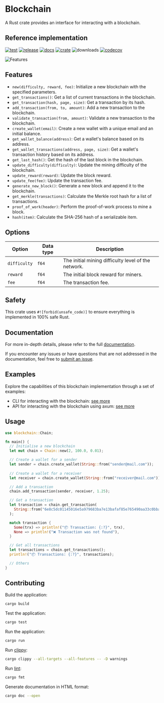 # Blockchain

A Rust crate provides an interface for interacting with a blockchain.

## Reference implementation

[![test](https://github.com/slavik-pastushenko/blockchain-rust/actions/workflows/test.yml/badge.svg)](https://github.com/slavik-pastushenko/blockchain-rust/actions/workflows/test.yml)
[![release](https://github.com/slavik-pastushenko/blockchain-rust/actions/workflows/release.yml/badge.svg?event=workflow_dispatch)](https://github.com/slavik-pastushenko/blockchain-rust/actions/workflows/release.yml)
[![docs](https://docs.rs/blockchain-cli/badge.svg)](https://docs.rs/blockchain-cli)
[![crate](https://img.shields.io/crates/v/blockchain-cli.svg)](https://crates.io/crates/blockchain-cli)
![downloads](https://img.shields.io/crates/d/blockchain-cli)
[![codecov](https://codecov.io/gh/slavik-pastushenko/blockchain-rust/graph/badge.svg?token=9EL0F6725A)](https://codecov.io/gh/slavik-pastushenko/blockchain-rust)

![Features](https://github.com/slavik-pastushenko/blockchain-rust/assets/16807375/28123ed1-aa79-40d7-a59a-3a0710acc381)

## Features

- `new(difficulty, reward, fee)`: Initialize a new blockchain with the specified parameters.
- `get_transactions()`: Get a list of current transactions in the blockchain.
- `get_transaction(hash, page, size)`: Get a transaction by its hash.
- `add_transaction(from, to, amount)`: Add a new transaction to the blockchain.
- `validate_transaction(from, amount)`: Validate a new transaction to the blockchain.
- `create_wallet(email)`: Create a new wallet with a unique email and an initial balance.
- `get_wallet_balance(address)`: Get a wallet's balance based on its address.
- `get_wallet_transactions(address, page, size)`: Get a wallet's transaction history based on its address.
- `get_last_hash()`: Get the hash of the last block in the blockchain.
- `update_difficulty(difficulty)`: Update the mining difficulty of the blockchain.
- `update_reward(reward)`: Update the block reward.
- `update_fee(fee)`: Update the transaction fee.
- `generate_new_block()`: Generate a new block and append it to the blockchain.
- `get_merkle(transactions)`: Calculate the Merkle root hash for a list of transactions.
- `proof_of_work(header)`: Perform the proof-of-work process to mine a block.
- `hash(item)`: Calculate the SHA-256 hash of a serializable item.

## Options

| Option       | Data type    | Description                                                       |
|--------------|--------------|-------------------------------------------------------------------|
| `difficulty` | `f64`        | The initial mining difficulty level of the network.               |
| `reward`     | `f64`        | The initial block reward for miners.                              |
| `fee`        | `f64`        | The transaction fee.                                              |

## Safety

This crate uses `#![forbid(unsafe_code)]` to ensure everything is implemented in 100% safe Rust.

## Documentation

For more in-depth details, please refer to the full [documentation](https://docs.rs/blockchain-cli).

If you encounter any issues or have questions that are not addressed in the documentation, feel free to [submit an issue](https://github.com/slavik-pastushenko/blockchain-rust/issues).

## Examples

Explore the capabilities of this blockchain implementation through a set of examples:

- CLI for interacting with the blockchain: [see more](https://github.com/slavik-pastushenko/blockchain-rust/tree/main/examples/cli)
- API for interacting with the blockchain using axum: [see more](https://github.com/slavik-pastushenko/blockchain-rust/tree/main/examples/api-axum)

## Usage

```rust
use blockchain::Chain;

fn main() {
  // Initialise a new blockchain
  let mut chain = Chain::new(2, 100.0, 0.01);

  // Create a wallet for a sender
  let sender = chain.create_wallet(String::from("sender@mail.com"));
  
  // Create a wallet for a receiver
  let receiver = chain.create_wallet(String::from("receiver@mail.com"));

  // Add a transaction
  chain.add_transaction(sender, receiver, 1.25);

  // Get a transaction
  let transaction = chain.get_transaction(
    String::from("6e8c5dc01145016e5a979683ba7e13bafaf85e765490aa33c0bba1f41cf581ed")
  );

  match transaction {
    Some(trx) => println!("📦 Transaction: {:?}", trx),
    None => println!("❌ Transaction was not found"),
  }

  // Get all transactions
  let transactions = chain.get_transactions();
  println!("📦 Transactions: {:?}", transactions);

  // Others
}
```

## Contributing

Build the application:

```bash
cargo build
```

Test the application:

```bash
cargo test
```

Run the application:

```bash
cargo run
```

Run [clippy](https://github.com/rust-lang/rust-clippy):

```bash
cargo clippy --all-targets --all-features -- -D warnings
```

Run [lint](https://github.com/rust-lang/rustfmt):

```bash
cargo fmt
```

Generate documentation in HTML format:

```bash
cargo doc --open
```
